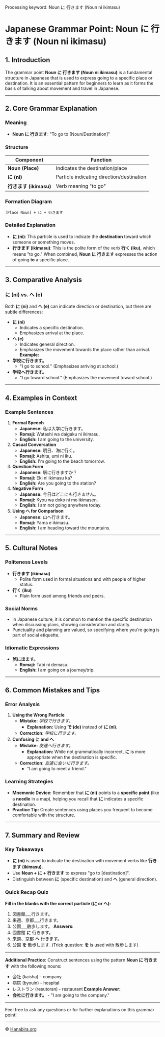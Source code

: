 Processing keyword: Noun に 行きます (Noun ni ikimasu)
# Japanese Grammar Point: Noun に 行きます (Noun ni ikimasu)

## 1. Introduction
The grammar point **Noun に 行きます (Noun ni ikimasu)** is a fundamental structure in Japanese that is used to express going to a specific place or destination. It is an essential pattern for beginners to learn as it forms the basis of talking about movement and travel in Japanese.

---
## 2. Core Grammar Explanation
### Meaning
- **Noun に 行きます**: "To go to [Noun/Destination]"
### Structure
| Component      | Function                       |
|----------------|--------------------------------|
| **Noun (Place)** | Indicates the destination/place |
| **に (ni)**      | Particle indicating direction/destination |
| **行きます (ikimasu)** | Verb meaning "to go"             |
### Formation Diagram
```
[Place Noun] + に + 行きます
```
### Detailed Explanation
- **に (ni)**: This particle is used to indicate the **destination** toward which someone or something moves.
- **行きます (ikimasu)**: This is the polite form of the verb **行く (iku)**, which means "to go."
When combined, **Noun に 行きます** expresses the action of going **to** a specific place.
---
## 3. Comparative Analysis
### に (ni) vs. へ (e)
Both **に (ni)** and **へ (e)** can indicate direction or destination, but there are subtle differences:
- **に (ni)**
  - Indicates a specific destination.
  - Emphasizes arrival at the place.
- **へ (e)**
  - Indicates general direction.
  - Emphasizes the movement towards the place rather than arrival.
**Example:**
- **学校に行きます。**
  - "I go to school." (Emphasizes arriving at school.)
- **学校へ行きます。**
  - "I go toward school." (Emphasizes the movement toward school.)
---
## 4. Examples in Context
### Example Sentences
1. **Formal Speech**
   - **Japanese:** 私は大学に行きます。
   - **Romaji:** Watashi wa daigaku ni ikimasu.
   - **English:** I am going to the university.
2. **Casual Conversation**
   - **Japanese:** 明日、海に行く。
   - **Romaji:** Ashita, umi ni iku.
   - **English:** I'm going to the beach tomorrow.
3. **Question Form**
   - **Japanese:** 駅に行きますか？
   - **Romaji:** Eki ni ikimasu ka?
   - **English:** Are you going to the station?
4. **Negative Form**
   - **Japanese:** 今日はどこにも行きません。
   - **Romaji:** Kyou wa doko ni mo ikimasen.
   - **English:** I am not going anywhere today.
5. **Using へ for Comparison**
   - **Japanese:** 山へ行きます。
   - **Romaji:** Yama e ikimasu.
   - **English:** I am heading toward the mountains.
---
## 5. Cultural Notes
### Politeness Levels
- **行きます (ikimasu)**
  - Polite form used in formal situations and with people of higher status.
- **行く (iku)**
  - Plain form used among friends and peers.
### Social Norms
- In Japanese culture, it is common to mention the specific destination when discussing plans, showing consideration and clarity.
- Punctuality and planning are valued, so specifying where you're going is part of social etiquette.
### Idiomatic Expressions
- **旅に出ます。**
  - **Romaji:** Tabi ni demasu.
  - **English:** I am going on a journey/trip.
---
## 6. Common Mistakes and Tips
### Error Analysis
1. **Using the Wrong Particle**
   - **Mistake:** *学校で行きます。*
     - **Explanation:** Using **で (de)** instead of **に (ni)**.
   - **Correction:** *学校に行きます。*
2. **Confusing に and へ**
   - **Mistake:** *友達へ行きます。*
     - **Explanation:** While not grammatically incorrect, **に** is more appropriate when the destination is specific.
   - **Correction:** *友達に会いに行きます。*
     - "I am going to meet a friend."
### Learning Strategies
- **Mnemonic Device:** Remember that **に (ni)** points to a **specific point** (like a **needle** in a map), helping you recall that **に** indicates a specific destination.
- **Practice Tip:** Create sentences using places you frequent to become comfortable with the structure.
---
## 7. Summary and Review
### Key Takeaways
- **に (ni)** is used to indicate the destination with movement verbs like **行きます (ikimasu)**.
- Use **Noun + に + 行きます** to express "go to [destination]".
- Distinguish between **に** (specific destination) and **へ** (general direction).
### Quick Recap Quiz
**Fill in the blanks with the correct particle (に or へ):**
1. 図書館___行きます。
2. 来週、京都___行きます。
3. 公園___散歩します。
**Answers:**
1. 図書館 **に** 行きます。
2. 来週、京都 **へ** 行きます。
3. 公園 **を** 散歩します. (Trick question: **を** is used with 散歩します)
---
**Additional Practice:**
Construct sentences using the pattern **Noun に 行きます** with the following nouns:
- 会社 (kaisha) - company
- 病院 (byouin) - hospital
- レストラン (resutoran) - restaurant
**Example Answer:**
- **会社に行きます。** - "I am going to the company."
---
Feel free to ask any questions or for further explanations on this grammar point!


---

© [Hanabira.org](https://hanabira.org)
